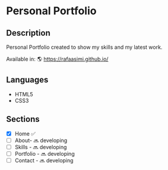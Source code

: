 # Personal Portfolio

## Description
Personal Portfolio created to show my skills and my latest work.

Available in: :earth_americas: https://rafaasimi.github.io/

## Languages
- HTML5
- CSS3

## Sections
- [X] Home :white_check_mark:
- [ ] About- :soon: developing
- [ ] Skills - :soon: developing
- [ ] Portfolio - :soon: developing
- [ ] Contact - :soon: developing
